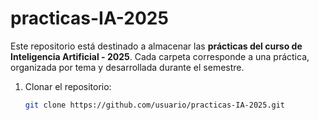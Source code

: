 # practicas-IA-2025

Este repositorio está destinado a almacenar las **prácticas del curso de Inteligencia Artificial - 2025**. Cada carpeta corresponde a una práctica, organizada por tema y desarrollada durante el semestre.

1. Clonar el repositorio:
   ```bash
   git clone https://github.com/usuario/practicas-IA-2025.git

